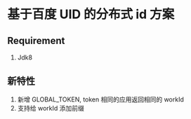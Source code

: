 # 基于百度 UID 的分布式 id 方案

## Requirement

1. Jdk8

## 新特性

1. 新增 GLOBAL_TOKEN, token 相同的应用返回相同的 workId
2. 支持给 workId 添加前缀